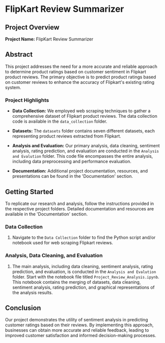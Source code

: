 # FlipKart Review Summarizer

## Project Overview

**Project Name:** FlipKart Review Summarizer

## Abstract

This project addresses the need for a more accurate and reliable approach to determine product ratings based on customer sentiment in Flipkart product reviews. The primary objective is to predict product ratings based on customer reviews to enhance the accuracy of Flipkart's existing rating system.

### Project Highlights

- **Data Collection:** We employed web scraping techniques to gather a comprehensive dataset of Flipkart product reviews. The data collection code is available in the `data_collection` folder.

- **Datasets:** The `datasets` folder contains seven different datasets, each representing product reviews extracted from Flipkart.

- **Analysis and Evaluation:** Our primary analysis, data cleaning, sentiment analysis, rating prediction, and evaluation are conducted in the `Analysis and Evalution` folder. This code file encompasses the entire analysis, including data preprocessing and performance evaluation.

- **Documentation:** Additional project documentation, resources, and presentations can be found in the 'Documentation' section.

## Getting Started

To replicate our research and analysis, follow the instructions provided in the respective project folders. Detailed documentation and resources are available in the 'Documentation' section.

### Data Collection

1. Navigate to the `Data Collection` folder to find the Python script and/or notebook used for web scraping Flipkart reviews.

### Analysis, Data Cleaning, and Evaluation

1. The main analysis, including data cleaning, sentiment analysis, rating prediction, and evaluation, is conducted in the `Analysis and Evalution` folder. Start with the notebook file titled `Project_Review_Analysis.ipynb`. This notebook contains the merging of datasets, data cleaning, sentiment analysis, rating prediction, and graphical representations of the analysis results.

## Conclusion

Our project demonstrates the utility of sentiment analysis in predicting customer ratings based on their reviews. By implementing this approach, businesses can obtain more accurate and reliable feedback, leading to improved customer satisfaction and informed decision-making processes.

